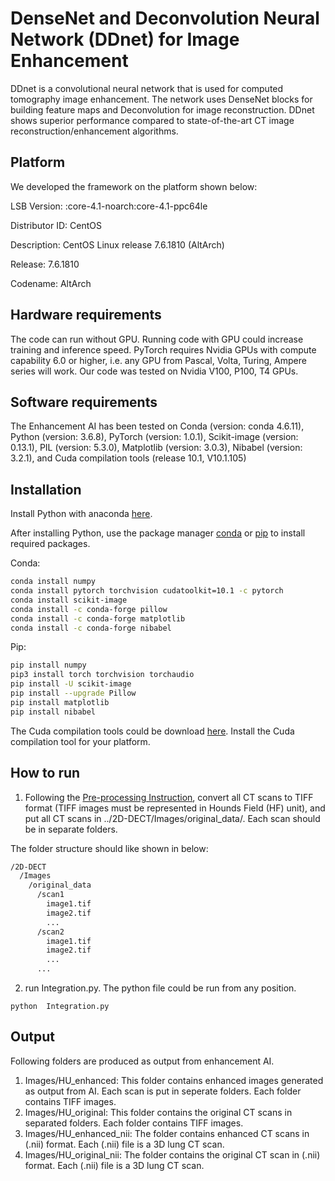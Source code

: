 # DenseNet and Deconvolution Neural Network (DDnet) for Image Enhancement

DDnet is a convolutional neural network that is used for computed tomography image enhancement. The network uses DenseNet blocks for building feature maps and Deconvolution for image reconstruction. DDnet shows superior performance compared to state-of-the-art CT image reconstruction/enhancement algorithms.

## Platform
We developed the framework on the platform shown below:

LSB Version:    :core-4.1-noarch:core-4.1-ppc64le

Distributor ID: CentOS

Description:    CentOS Linux release 7.6.1810 (AltArch) 

Release:        7.6.1810

Codename:       AltArch


## Hardware requirements
The code can run without GPU. Running code with GPU could increase training and inference speed. PyTorch requires Nvidia GPUs with compute capability 6.0 or higher, i.e. any GPU from Pascal, Volta, Turing, Ampere series will work. Our code was tested on Nvidia V100, P100, T4 GPUs.

## Software requirements
The Enhancement AI has been tested on Conda (version: conda 4.6.11), Python (version: 3.6.8), PyTorch (version: 1.0.1), Scikit-image (version: 0.13.1), PIL (version: 5.3.0), Matplotlib (version: 3.0.3), Nibabel (version: 3.2.1), and Cuda compilation tools (release 10.1, V10.1.105)

## Installation
Install Python with anaconda [here](https://docs.anaconda.com/anaconda/install/).

After installing Python, use the package manager [conda](https://docs.conda.io/en/latest/) or [pip](https://pip.pypa.io/en/stable/) to install required packages. 

Conda:
```bash
conda install numpy
conda install pytorch torchvision cudatoolkit=10.1 -c pytorch
conda install scikit-image
conda install -c conda-forge pillow
conda install -c conda-forge matplotlib
conda install -c conda-forge nibabel
```

Pip:
```bash
pip install numpy
pip3 install torch torchvision torchaudio
pip install -U scikit-image
pip install --upgrade Pillow
pip install matplotlib
pip install nibabel
``` 
The Cuda compilation tools could be download [here](https://developer.nvidia.com/cuda-downloads). Install the Cuda compilation tool for your platform.

## How to run

1. Following the [Pre-processing Instruction](https://github.com/vtsynergy/2D-DECT/blob/main/Pre-processing_Instruction.md), convert all CT scans to TIFF format (TIFF images must be represented in Hounds Field (HF) unit), and put all CT scans in ../2D-DECT/Images/original_data/. Each scan should be in separate folders.

The folder structure should like shown in below:
```bash
/2D-DECT
  /Images    
    /original_data     
      /scan1
        image1.tif
        image2.tif
        ...
      /scan2
        image1.tif
        image2.tif
        ...
      ...
``` 
2. run Integration.py. The python file could be run from any position.

```
python  Integration.py
```

## Output
Following folders are produced as output from enhancement AI.
1. Images/HU_enhanced: This folder contains enhanced images generated as output from AI. Each scan is put in seperate folders. Each folder contains TIFF images.
2. Images/HU_original: This folder contains the original CT scans in separated folders. Each folder contains TIFF images.
3. Images/HU_enhanced_nii: The folder contains enhanced CT scans in (.nii) format. Each (.nii) file is a 3D lung CT scan.
4. Images/HU_original_nii: The folder contains the original CT scan in (.nii) format. Each (.nii) file is a 3D lung CT scan.
